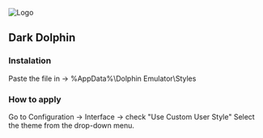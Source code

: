 ![Logo](https://i.imgur.com/tCyn1gL.png)
## Dark Dolphin

### Instalation
Paste the file in -> \%AppData%\Dolphin Emulator\Styles

### How to apply
Go to Configuration -> Interface -> check "Use Custom User Style"
Select the theme from the drop-down menu.
